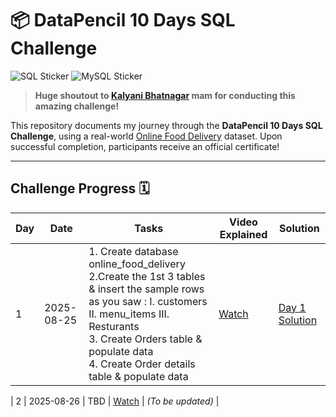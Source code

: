 # 📦 DataPencil 10 Days SQL Challenge

![SQL Sticker](https://img.shields.io/badge/SQL-CC2927?style=for-the-badge&logo=sql&logoColor=white)
![MySQL Sticker](https://img.shields.io/badge/MySQL-4479A1?style=for-the-badge&logo=mysql&logoColor=white)

> **Huge shoutout to [Kalyani Bhatnagar](#) mam for conducting this amazing challenge!**

This repository documents my journey through the **DataPencil 10 Days SQL Challenge**, using a real-world [Online Food Delivery](https://drive.google.com/file/d/1aUTEchaAF5sB8zBArowuD4hN9bjcepGP/view) dataset. Upon successful completion, participants receive an official certificate!

---

## Challenge Progress 🗓️

| Day  | Date       | Tasks            | Video Explained | Solution                       |
|------|------------|------------------|----------------|---------------------------------|
| 1    | 2025-08-25 | 1. Create database online_food_delivery<br/> 2.Create the 1st 3 tables & insert the sample rows as you saw : I. customers II. menu_items III. Resturants<br/> 3. Create Orders table & populate data<br/> 4. Create Order details table & populate data    | [Watch](https://www.youtube.com/watch?v=MMyTuCoIjkA)      | [Day 1 Solution](#day-1-solution) |

| 2    | 2025-08-26 | TBD              | [Watch](#)      | *(To be updated)*               |
